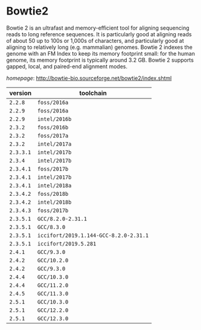 # Bowtie2

Bowtie 2 is an ultrafast and memory-efficient tool for aligning sequencing reads   to long reference sequences. It is particularly good at aligning reads of about 50 up to 100s or 1,000s   of characters, and particularly good at aligning to relatively long (e.g. mammalian) genomes.   Bowtie 2 indexes the genome with an FM Index to keep its memory footprint small: for the human genome,   its memory footprint is typically around 3.2 GB. Bowtie 2 supports gapped, local, and paired-end alignment modes.

*homepage*: <http://bowtie-bio.sourceforge.net/bowtie2/index.shtml>

version | toolchain
--------|----------
``2.2.8`` | ``foss/2016a``
``2.2.9`` | ``foss/2016a``
``2.2.9`` | ``intel/2016b``
``2.3.2`` | ``foss/2016b``
``2.3.2`` | ``foss/2017a``
``2.3.2`` | ``intel/2017a``
``2.3.3.1`` | ``intel/2017b``
``2.3.4`` | ``intel/2017b``
``2.3.4.1`` | ``foss/2017b``
``2.3.4.1`` | ``intel/2017b``
``2.3.4.1`` | ``intel/2018a``
``2.3.4.2`` | ``foss/2018b``
``2.3.4.2`` | ``intel/2018b``
``2.3.4.3`` | ``foss/2017b``
``2.3.5.1`` | ``GCC/8.2.0-2.31.1``
``2.3.5.1`` | ``GCC/8.3.0``
``2.3.5.1`` | ``iccifort/2019.1.144-GCC-8.2.0-2.31.1``
``2.3.5.1`` | ``iccifort/2019.5.281``
``2.4.1`` | ``GCC/9.3.0``
``2.4.2`` | ``GCC/10.2.0``
``2.4.2`` | ``GCC/9.3.0``
``2.4.4`` | ``GCC/10.3.0``
``2.4.4`` | ``GCC/11.2.0``
``2.4.5`` | ``GCC/11.3.0``
``2.5.1`` | ``GCC/10.3.0``
``2.5.1`` | ``GCC/12.2.0``
``2.5.1`` | ``GCC/12.3.0``
